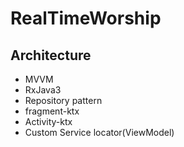 # RealTimeWorship
## Architecture

- MVVM
- RxJava3
- Repository pattern
- fragment-ktx
- Activity-ktx
- Custom Service locator(ViewModel)

